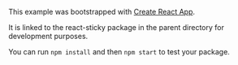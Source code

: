 This example was bootstrapped with [Create React App](https://github.com/facebook/create-react-app).

It is linked to the react-sticky package in the parent directory for development purposes.

You can run `npm install` and then `npm start` to test your package.
